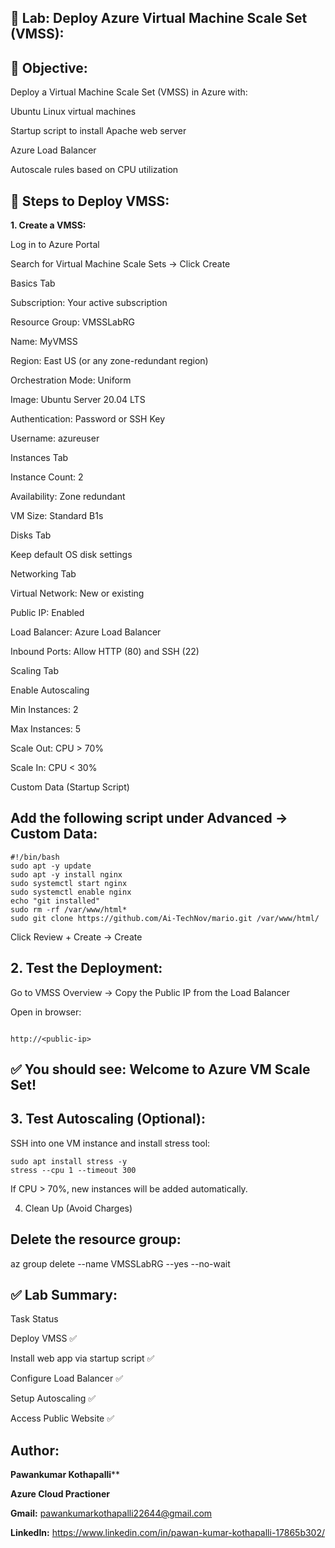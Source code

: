 ## 🧪 Lab: Deploy Azure Virtual Machine Scale Set (VMSS):

## 📌 Objective:

Deploy a Virtual Machine Scale Set (VMSS) in Azure with:

Ubuntu Linux virtual machines

Startup script to install Apache web server

Azure Load Balancer

Autoscale rules based on CPU utilization

## 🧱 Steps to Deploy VMSS:

**1. Create a VMSS:**

Log in to Azure Portal

Search for Virtual Machine Scale Sets → Click Create

Basics Tab

Subscription: Your active subscription

Resource Group: VMSSLabRG

Name: MyVMSS

Region: East US (or any zone-redundant region)

Orchestration Mode: Uniform

Image: Ubuntu Server 20.04 LTS

Authentication: Password or SSH Key

Username: azureuser

Instances Tab

Instance Count: 2

Availability: Zone redundant

VM Size: Standard B1s

Disks Tab

Keep default OS disk settings

Networking Tab

Virtual Network: New or existing

Public IP: Enabled

Load Balancer: Azure Load Balancer

Inbound Ports: Allow HTTP (80) and SSH (22)

Scaling Tab

Enable Autoscaling

Min Instances: 2

Max Instances: 5

Scale Out: CPU > 70%

Scale In: CPU < 30%

Custom Data (Startup Script)

## Add the following script under Advanced → Custom Data:
```
#!/bin/bash
sudo apt -y update
sudo apt -y install nginx
sudo systemctl start nginx
sudo systemctl enable nginx
echo "git installed"
sudo rm -rf /var/www/html*
sudo git clone https://github.com/Ai-TechNov/mario.git /var/www/html/
```


Click Review + Create → Create

## 2. Test the Deployment:

Go to VMSS Overview → Copy the Public IP from the Load Balancer

Open in browser:
```

http://<public-ip>
```


## ✅ You should see: Welcome to Azure VM Scale Set!

## 3. Test Autoscaling (Optional):


SSH into one VM instance and install stress tool:
```
sudo apt install stress -y
stress --cpu 1 --timeout 300
```

If CPU > 70%, new instances will be added automatically.

4. Clean Up (Avoid Charges)

## Delete the resource group:

az group delete --name VMSSLabRG --yes --no-wait

## ✅ Lab Summary:

Task	Status

Deploy VMSS	✅

Install web app via startup script	✅

Configure Load Balancer	✅

Setup Autoscaling	✅

Access Public Website	✅

## Author: 

**Pawankumar Kothapalli****

**Azure Cloud Practioner**


**Gmail:**  pawankumarkothapalli22644@gmail.com

**LinkedIn:**  https://www.linkedin.com/in/pawan-kumar-kothapalli-17865b302/
